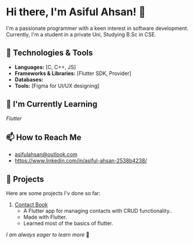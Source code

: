 # Hi there, I'm Asiful Ahsan! 👋

I'm a passionate programmer with a keen interest in software development. Currently, I'm a student in a private Uni, Studying B.Sc in CSE.

## 🔧 Technologies & Tools

- **Languages:** [C, C++, JS]
- **Frameworks & Libraries:** [Flutter SDK, Provider]
- **Databases:** 
- **Tools:** [Figma for UI/UX designing]

## 🌱 I'm Currently Learning

*Flutter*

## 📫 How to Reach Me

- asifulahsan@outlook.com
- https://www.linkedin.com/in/asiful-ahsan-2538b4238/



## 🚀 Projects

Here are some projects I'v done so far:

1. [Contact Book](https://github.com/AsifulAhsan/FlutterContactApp)
   - A Flutter app for managing contacts with CRUD functionality..
   - Made with Flutter.
   - Learned most of the basics of flutter.

_I am always eager to learn more_ 🙂

<!---
AsifulAhsan/AsifulAhsan is a ✨ special ✨ repository because its `README.md` (this file) appears on your GitHub profile.
You can click the Preview link to take a look at your changes.
--->
